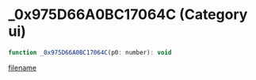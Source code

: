 # _0x975D66A0BC17064C (Category ui)

```js
function _0x975D66A0BC17064C(p0: number): void
```

[filename](_0x975D66A0BC17064C_m.md ':include')